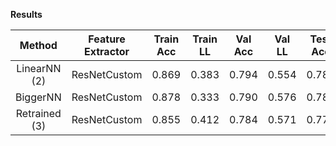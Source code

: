 **Results**
  
| Method             |   Feature Extractor   | Train Acc | Train LL  |  Val Acc  |   Val LL  |  Test Acc |  Test LL  |   Cmp LL   |
| :----------------: | :-------------------: | :-------: | :-------: | :-------: | :-------: | :-------: | :-------: | :--------: |
| LinearNN (2)       | ResNetCustom          |   0.869   |   0.383   |   0.794   |   0.554   |   0.783   | **0.542** |     -      |
| BiggerNN           | ResNetCustom          |   0.878   |   0.333   |   0.790   |   0.576   |   0.780   |   0.566   |     -      |
| Retrained (3)      | ResNetCustom          |   0.855   |   0.412   |   0.784   |   0.571   |   0.775   |   0.566   |     -      |
